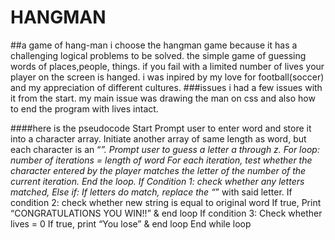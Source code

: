 # HANGMAN
##a game of hang-man
 i choose the hangman game because it has a challenging logical problems to be solved.
the simple game of guessing words of places,people, things. if you fail with a limited number of lives your player on the screen is hanged.
 i was inpired by my love for football(soccer) and my appreciation of different cultures.
 ###issues
 i had a few issues with it from the start. my main issue was drawing the man on css and also how to end the program with lives intact. 

####here is the pseudocode
Start
 Prompt user to enter word and store it into a character array.
 Initiate another array of same length as word, but each character is an “_”.
 Prompt user to guess a letter a through z.
 For loop: number of iterations = length of word
 For each iteration, test whether the character entered by the player matches
 the letter of the number of the current iteration.
End the loop.
 If Condition 1: check whether any letters matched,
 Else if: If letters do match,
 replace the “_” with said letter.
 If condition 2: check whether new string is equal to original word
 If true, Print “CONGRATULATIONS YOU WIN!!” & end loop
 If condition 3: Check whether lives = 0
 If true, print “You lose” & end loop
 End while loop
